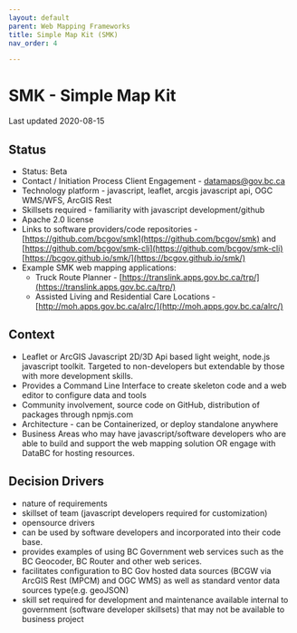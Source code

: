 ```yaml
---
layout: default
parent: Web Mapping Frameworks
title: Simple Map Kit (SMK)
nav_order: 4

---
```


# SMK - Simple Map Kit 

Last updated 2020-08-15

## Status

* Status: Beta
* Contact / Initiation Process	Client Engagement -  [datamaps@gov.bc.ca](mailto:datamaps@gov.bc.ca)
* Technology platform - javascript, leaflet, arcgis javascript api, OGC WMS/WFS, ArcGIS Rest
* Skillsets required - familiarity with javascript development/github
* Apache 2.0 license
* Links to software providers/code repositories - [https://github.com/bcgov/smk](https://github.com/bcgov/smk) and [https://github.com/bcgov/smk-cli](https://github.com/bcgov/smk-cli) [https://bcgov.github.io/smk/](https://bcgov.github.io/smk/)
* Example SMK web mapping applications:  
  - Truck Route Planner - [https://translink.apps.gov.bc.ca/trp/](https://translink.apps.gov.bc.ca/trp/)
  - Assisted Living and Residential Care Locations - [http://moh.apps.gov.bc.ca/alrc/](http://moh.apps.gov.bc.ca/alrc/)

## Context

* Leaflet or ArcGIS Javascript 2D/3D Api based light weight, node.js javascript toolkit. Targeted to non-developers but extendable by those with more development skills.
* Provides a Command Line Interface to create skeleton code and a web editor to configure data and tools
* Community involvement, source code on GitHub, distribution of packages through npmjs.com
* Architecture - can be Containerized, or deploy standalone anywhere
* Business Areas who may have javascript/software developers who are able to build and support the web mapping solution OR engage with DataBC for hosting resources.

## Decision Drivers

* nature of requirements
* skillset of team (javascript developers required for customization)
* opensource drivers
* can be used by software developers and incorporated into their code base.
* provides examples of using BC Government web services such as the BC Geocoder, BC Router and other web serices.
* facilitates configuration to BC Gov hosted data sources (BCGW via ArcGIS Rest (MPCM) and OGC WMS) as well as standard ventor data sources type(e.g. geoJSON)
* skill set required for development and maintenance available internal to government (software developer skillsets) that may not be available to business project


